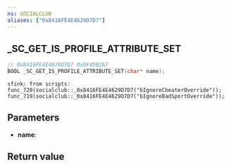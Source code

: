 ```yaml
---
ns: SOCIALCLUB
aliases: ["0x8416FE4E4629D7D7"]
---
```

## _SC_GET_IS_PROFILE_ATTRIBUTE_SET

```c
// 0x8416FE4E4629D7D7 0xDF45B2A7
BOOL _SC_GET_IS_PROFILE_ATTRIBUTE_SET(char* name);
```

```
sfink: from scripts:  
func_720(socialclub::_0x8416FE4E4629D7D7("bIgnoreCheaterOverride"));  
func_719(socialclub::_0x8416FE4E4629D7D7("bIgnoreBadSportOverride"));  
```

## Parameters
* **name**:

## Return value
